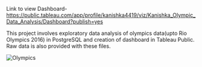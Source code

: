 Link to view Dashboard- https://public.tableau.com/app/profile/kanishka4419/viz/Kanishka_Olympic_Data_Analysis/Dashboard?publish=yes

This project involves exploratory data analysis of olympics data(upto Rio Olympics 2016) in PostgreSQL and creation of dashboard in Tableau Public.
Raw data is also provided with these files.

![Olympics](https://user-images.githubusercontent.com/113800493/191606529-21e91f06-e2d6-4899-ad8d-baf186e911a5.png)
